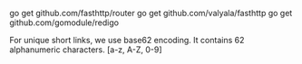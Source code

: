 go get github.com/fasthttp/router 
go get github.com/valyala/fasthttp 
go get github.com/gomodule/redigo

For unique short links, we use base62 encoding. It contains 62 alphanumeric characters. [a-z, A-Z, 0-9]